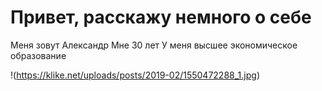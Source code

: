 # Привет, расскажу немного о себе

Меня зовут Александр
Мне 30 лет
У меня высшее экономическое образование

!(https://klike.net/uploads/posts/2019-02/1550472288_1.jpg)
